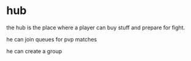 # hub

the hub is the place where a player can buy stuff and prepare for fight.

he can join queues for pvp matches

he can create a group
